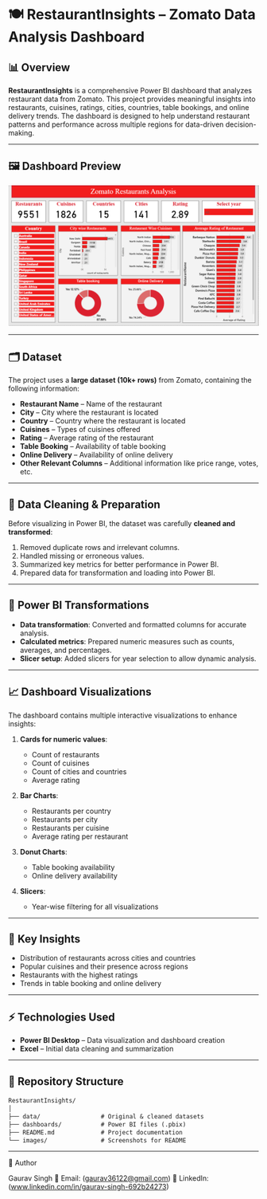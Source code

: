 # 🍽️ RestaurantInsights – Zomato Data Analysis Dashboard

## 📊 Overview

**RestaurantInsights** is a comprehensive Power BI dashboard that analyzes restaurant data from Zomato. This project provides meaningful insights into restaurants, cuisines, ratings, cities, countries, table bookings, and online delivery trends. The dashboard is designed to help understand restaurant patterns and performance across multiple regions for data-driven decision-making.

---
## 🖼 Dashboard Preview

![Dashboard Preview](https://github.com/gaurav36122/Restaurant_Insights-bi-excel/blob/main/Dashboard.png?raw=true)

---

## 🗂 Dataset

The project uses a **large dataset (10k+ rows)** from Zomato, containing the following information:

* **Restaurant Name** – Name of the restaurant
* **City** – City where the restaurant is located
* **Country** – Country where the restaurant is located
* **Cuisines** – Types of cuisines offered
* **Rating** – Average rating of the restaurant
* **Table Booking** – Availability of table booking
* **Online Delivery** – Availability of online delivery
* **Other Relevant Columns** – Additional information like price range, votes, etc.

---

## 🧹 Data Cleaning & Preparation

Before visualizing in Power BI, the dataset was carefully **cleaned and transformed**:

1. Removed duplicate rows and irrelevant columns.
2. Handled missing or erroneous values.
3. Summarized key metrics for better performance in Power BI.
4. Prepared data for transformation and loading into Power BI.

---

## 🔄 Power BI Transformations

* **Data transformation**: Converted and formatted columns for accurate analysis.
* **Calculated metrics**: Prepared numeric measures such as counts, averages, and percentages.
* **Slicer setup**: Added slicers for year selection to allow dynamic analysis.

---

## 📈 Dashboard Visualizations

The dashboard contains multiple interactive visualizations to enhance insights:

1. **Cards for numeric values**:

   * Count of restaurants
   * Count of cuisines
   * Count of cities and countries
   * Average rating

2. **Bar Charts**:

   * Restaurants per country
   * Restaurants per city
   * Restaurants per cuisine
   * Average rating per restaurant

3. **Donut Charts**:

   * Table booking availability
   * Online delivery availability

4. **Slicers**:

   * Year-wise filtering for all visualizations

---

## 🎯 Key Insights

* Distribution of restaurants across cities and countries
* Popular cuisines and their presence across regions
* Restaurants with the highest ratings
* Trends in table booking and online delivery

---



## ⚡ Technologies Used

* **Power BI Desktop** – Data visualization and dashboard creation
* **Excel** – Initial data cleaning and summarization

---

## 📁 Repository Structure

```
RestaurantInsights/
│
├── data/                 # Original & cleaned datasets
├── dashboards/           # Power BI files (.pbix)
├── README.md             # Project documentation
└── images/               # Screenshots for README
```

---

👤 Author

Gaurav Singh
📧 Email: (gaurav36122@gmail.com)
💼 LinkedIn: (www.linkedin.com/in/gaurav-singh-692b24273)
